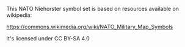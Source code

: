 This NATO Niehorster symbol set is based on resources available on wikipedia:

https://commons.wikimedia.org/wiki/NATO_Military_Map_Symbols

It's licensed under CC BY-SA 4.0
